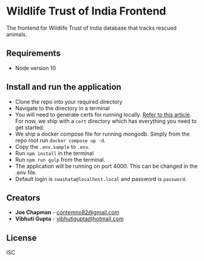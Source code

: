 # Wildlife Trust of India Frontend

The frontend for Wildlife Trust of India database that tracks rescued animals.

## Requirements

- Node version 10

## Install and run the application

- Clone the repo into your required directory
- Navigate to the directory in a terminal
- You will need to generate certs for running locally. [Refer to this article](https://devcenter.heroku.com/articles/ssl-certificate-self). For now, we ship with a `cert` directory which has everything you need to get started.
- We ship a docker compose file for running mongodb. Simply from the repo root run `docker compose up -d`.
- Copy the `.env.sample` to `.env`.
- Run `npm install` in the terminal
- Run `npm run gulp` from the terminal.
- The application will be running on port 4000. This can be changed in the .env file.
- Default login is `swashata@localhost.local` and password is `password`.

## Creators

- **Joe Chapman** - [contemno82@gmail.com](mailto:contemno82@gmail.com)
- **Vibhuti Gupta** - [vibhutigupta@hotmail.com](mailto:vibhutigupta@hotmail.com)

## License

ISC
